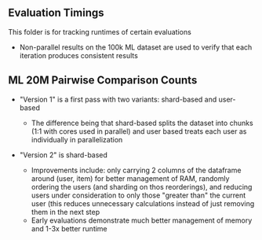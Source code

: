 ## Evaluation Timings 

This folder is for tracking runtimes of certain evaluations

- Non-parallel results on the 100k ML dataset are used to verify that each iteration produces consistent results

## ML 20M Pairwise Comparison Counts

- "Version 1" is a first pass with two variants: shard-based and user-based
    - The difference being that shard-based splits the dataset into chunks (1:1 with cores used in parallel) and user based treats each user as individually in parallelization
    
- "Version 2" is shard-based
    - Improvements include: only carrying 2 columns of the dataframe around (user, item) for better management of RAM, randomly ordering the users (and sharding on thos reorderings), and reducing users under consideration to only those "greater than" the current user (this reduces unnecessary calculations instead of just removing them in the next step
    - Early evaluations demonstrate much better management of memory and 1-3x better runtime
